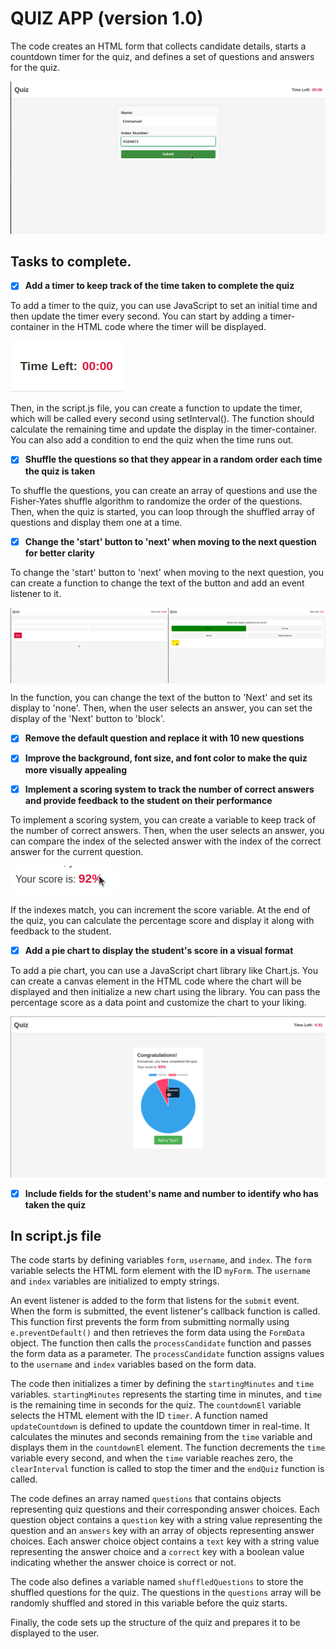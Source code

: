 # QUIZ APP (version 1.0)

The code creates an HTML form that collects candidate details, starts a countdown timer for the quiz, and defines a set of questions and answers for the quiz.

![Homepage](/assets/user_details.png)


## Tasks to complete.

- [x] <b>Add a timer to keep track of the time taken to complete the quiz</b>

To add a timer to the quiz, you can use JavaScript to set an initial time and then update the timer every second. You can start by adding a timer-container in the HTML code where the timer will be displayed. 

![timer](/assets/timer.png)

Then, in the script.js file, you can create a function to update the timer, which will be called every second using setInterval(). The function should calculate the remaining time and update the display in the timer-container. You can also add a condition to end the quiz when the time runs out.

- [x] <b>Shuffle the questions so that they appear in a random order each time the quiz is taken</b>

To shuffle the questions, you can create an array of questions and use the Fisher-Yates shuffle algorithm to randomize the order of the questions. Then, when the quiz is started, you can loop through the shuffled array of questions and display them one at a time.

- [x] <b>Change the 'start' button to 'next' when moving to the next question for better clarity</b>

To change the 'start' button to 'next' when moving to the next question, you can create a function to change the text of the button and add an event listener to it. 

<div style="display:flex;">
  <img src="/assets/start_quiz.png" style="width:50%;">
  <img src="/assets/correct.png" style="width:50%;">
</div>

In the function, you can change the text of the button to 'Next' and set its display to 'none'. Then, when the user selects an answer, you can set the display of the 'Next' button to 'block'.

- [x] <b>Remove the default question and replace it with 10 new questions</b>

- [x] <b>Improve the background, font size, and font color to make the quiz more visually appealing</b>

- [x] <b>Implement a scoring system to track the number of correct answers and provide feedback to the student on their performance</b>

To implement a scoring system, you can create a variable to keep track of the number of correct answers. Then, when the user selects an answer, you can compare the index of the selected answer with the index of the correct answer for the current question. 

![scores](/assets/score.png)

If the indexes match, you can increment the score variable. At the end of the quiz, you can calculate the percentage score and display it along with feedback to the student.

- [x] <b>Add a pie chart to display the student's score in a visual format</b>

To add a pie chart, you can use a JavaScript chart library like Chart.js. You can create a canvas element in the HTML code where the chart will be displayed and then initialize a new chart using the library. You can pass the percentage score as a data point and customize the chart to your liking.

![statistics](/assets/statistics.png)

- [x] <b>Include fields for the student's name and number to identify who has taken the quiz</b>



## In script.js file
The code starts by defining variables `form`, `username`, and `index`. The `form` variable selects the HTML form element with the ID `myForm`. The `username` and `index` variables are initialized to empty strings.

An event listener is added to the form that listens for the `submit` event. When the form is submitted, the event listener's callback function is called. This function first prevents the form from submitting normally using `e.preventDefault()` and then retrieves the form data using the `FormData` object. The function then calls the `processCandidate` function and passes the form data as a parameter. The `processCandidate` function assigns values to the `username` and `index` variables based on the form data.

The code then initializes a timer by defining the `startingMinutes` and `time` variables. `startingMinutes` represents the starting time in minutes, and `time` is the remaining time in seconds for the quiz. The `countdownEl` variable selects the HTML element with the ID `timer`. A function named `updateCountdown` is defined to update the countdown timer in real-time. It calculates the minutes and seconds remaining from the `time` variable and displays them in the `countdownEl` element. The function decrements the `time` variable every second, and when the `time` variable reaches zero, the `clearInterval` function is called to stop the timer and the `endQuiz` function is called.

The code defines an array named `questions` that contains objects representing quiz questions and their corresponding answer choices. Each question object contains a `question` key with a string value representing the question and an `answers` key with an array of objects representing answer choices. Each answer choice object contains a `text` key with a string value representing the answer choice and a `correct` key with a boolean value indicating whether the answer choice is correct or not.

The code also defines a variable named `shuffledQuestions` to store the shuffled questions for the quiz. The questions in the `questions` array will be randomly shuffled and stored in this variable before the quiz starts.

Finally, the code sets up the structure of the quiz and prepares it to be displayed to the user.

